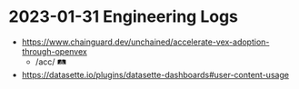 # 2023-01-31 Engineering Logs

- https://www.chainguard.dev/unchained/accelerate-vex-adoption-through-openvex
  - /acc/ 🛤️
- https://datasette.io/plugins/datasette-dashboards#user-content-usage